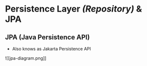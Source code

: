 # Persistence Layer *(Repository)* & JPA

## JPA (Java Persistence API)
- Also knows as Jakarta Persistence API

![[jpa-diagram.png]]